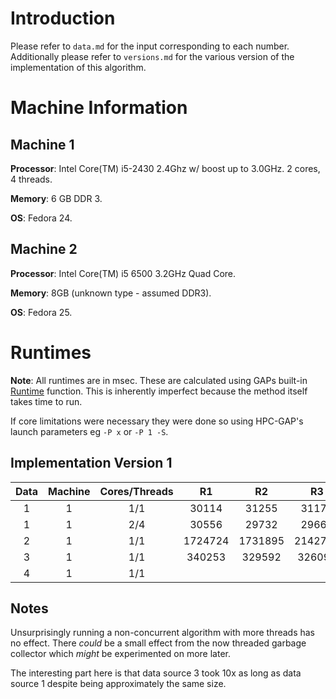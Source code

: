 # Introduction
Please refer to `data.md` for the input corresponding to each number.
Additionally please refer to `versions.md` for the various version of the implementation of this algorithm.

# Machine Information

## Machine 1
**Processor**: Intel Core(TM) i5-2430 2.4Ghz w/ boost up to 3.0GHz. 2 cores, 4 threads.

**Memory**: 6 GB DDR 3.

**OS**: Fedora 24.

## Machine 2
**Processor**: Intel Core(TM) i5 6500 3.2GHz Quad Core.

**Memory**: 8GB (unknown type - assumed DDR3).

**OS**: Fedora 25.

# Runtimes

**Note**: All runtimes are in msec. These are calculated using GAPs built-in [Runtime](https://www.gap-system.org/Manuals/doc/ref/chap7.html#X792BA9A67E64CDED) function.  This is inherently imperfect because the method itself takes time to run.

If core limitations were necessary they were done so using HPC-GAP's launch parameters eg `-P x` or `-P 1 -S`.

## Implementation Version 1

Data | Machine | Cores/Threads | R1 | R2 | R3 | Avg |
:---:|:-------:|:-------------:|:---:|:---:|:---:|:---:|
1    | 1       | 1/1             | 30114  | 31255  | 31170  | 30846  |
1    | 1       | 2/4             | 30556  | 29732  | 29660  | 29983 |
2    | 1       | 1/1             | 1724724 | 1731895 | 2142796 | 1866471 |
3    | 1       | 1/1             | 340253  | 329592 | 326096 | 331980 |
4    | 1       | 1/1             |


## Notes
Unsurprisingly running a non-concurrent algorithm with more threads has no effect. There *could* be a small effect from the now threaded garbage collector which *might* be experimented on more later.

The interesting part here is that data source 3 took 10x as long as data source 1 despite being approximately the same size.
